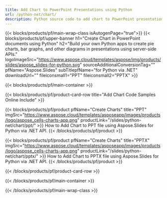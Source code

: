```yaml
---
title: Add Chart to PowerPoint Presentations using Python 
url: /python-net/chart/
description: Python source code to add chart to PowerPoint presentations
---
```


{{< blocks/products/pf/main-wrap-class isAutogenPage="true">}}
{{< blocks/products/pf/upper-banner h1="Create Chart in PowerPoint documents using Python" h2="Build your own Python apps to create pie charts, bar graphs, and other diagrams in presentations using server-side APIs." logoImageSrc="https://www.aspose.cloud/templates/aspose/img/products/slides/aspose_slides-for-python.svg" sourceAdditionalConversionTag="" pfName="Aspose.Slides" subTitlepfName="for Python via .NET" downloadUrl="" fileiconsmall1="PPT" fileiconsmall2="PPTX" >}}

{{< blocks/products/pf/main-container >}}

{{< blocks/products/pf/product-card-row title="Add Chart Code Samples Online Include" >}}

{{< blocks/products/pf/product pfName="Create Charts" title="PPT" imgSrc="https://www.aspose.cloud/templates/asposeapp/images/products/logo/aspose_cells-charts-app.png" productLink="/slides/python-net/chart/ppt/" >}}
How to Add Chart to PPT file using Aspose.Slides for Python via .NET API.
{{< /blocks/products/pf/product >}}

{{< blocks/products/pf/product pfName="Create Charts" title="PPTX" imgSrc="https://www.aspose.cloud/templates/asposeapp/images/products/logo/aspose_cells-charts-app.png" productLink="/slides/python-net/chart/pptx/" >}}
How to Add Chart to PPTX file using Aspose.Slides for Python via .NET API.
{{< /blocks/products/pf/product >}}



{{< /blocks/products/pf/product-card-row >}}

{{< /blocks/products/pf/main-container >}}
    
{{< /blocks/products/pf/main-wrap-class >}}